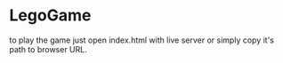 # LegoGame

to play the game just open index.html with live server or simply copy it's path to browser URL.
